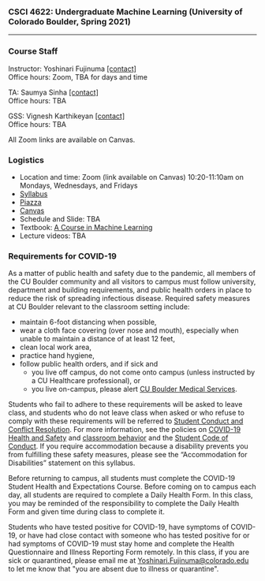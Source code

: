 ### CSCI 4622: Undergraduate Machine Learning (University of Colorado Boulder, Spring 2021)
***


### Course Staff

Instructor: Yoshinari Fujinuma [\[contact\]](mailto:Yoshinari.Fujinuma@colorado.edu)   
Office hours: Zoom, TBA for days and time

TA: Saumya Sinha [\[contact\]](mailto:Saumya.Sinha@colorado.edu)    
Office hours: TBA

GSS: Vignesh Karthikeyan [\[contact\]](mailto:Vignesh.Karthikeyan@colorado.edu)  
Office hours: TBA

All Zoom links are available on Canvas.

### Logistics

* Location and time: Zoom (link available on Canvas) 10:20-11:10am on Mondays, Wednesdays, and Fridays
* [Syllabus](https://github.com/akkikiki/CSCI-4622-Machine-Learning-sp21/blob/main/info/syllabus.md)
* [Piazza](https://piazza.com/class/kjwy1mjifop501)
* [Canvas](https://canvas.colorado.edu/courses/71729)
* Schedule and Slide: TBA
* Textbook: [A Course in Machine Learning](http://ciml.info/)
* Lecture videos: TBA


### Requirements for COVID-19

As a matter of public health and safety due to the pandemic, all members of the CU Boulder community and all visitors to campus must follow university, department and building requirements, and public health orders in place to reduce the risk of spreading infectious disease. Required safety measures at CU Boulder relevant to the classroom setting include:

* maintain 6-foot distancing when possible,
* wear a cloth face covering (over nose and mouth), especially when unable to maintain a distance of at least 12 feet,
* clean local work area,
* practice hand hygiene,
* follow public health orders, and if sick and
	* you live off campus, do not come onto campus (unless instructed by a CU Healthcare professional), or
	* you live on-campus, please alert [CU Boulder Medical Services](https://www.colorado.edu/healthcenter/coronavirus-updates/symptoms-and-what-do-if-you-feel-sick).

Students who fail to adhere to these requirements will be asked to leave class, and students who do not leave class when asked or who refuse to comply with these requirements will be referred to [Student Conduct and Conflict Resolution](https://www.colorado.edu/sccr/). For more information, see the policies on [COVID-19 Health and Safety](https://www.colorado.edu/policies/covid-19-health-and-safety-policy) and [classroom behavior](http://www.colorado.edu/policies/student-classroom-and-course-related-behavior) and the [Student Code of Conduct](http://www.colorado.edu/osccr/). If you require accommodation because a disability
prevents you from fulfilling these safety measures, please see the “Accommodation for Disabilities” statement on this syllabus.


Before returning to campus, all students must complete the COVID-19 Student Health and Expectations Course. Before coming on to campus each day, all students are required to complete a Daily Health Form. In this class, you may be reminded of the responsibility to complete the Daily Health Form and given time during class to complete it.

Students who have tested positive for COVID-19, have symptoms of COVID-19, or have had close contact with someone who has tested positive for or had symptoms of COVID-19 must stay home and complete the Health Questionnaire and Illness Reporting Form remotely. In this class, if you are sick or quarantined, please email me at Yoshinari.Fujinuma@colorado.edu to let me know that "you are absent due to illness or quarantine".
